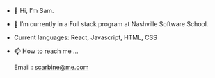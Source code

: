- 👋 Hi, I’m Sam.

- 🌱 I’m currently in a Full stack program at Nashville Software School.

- Current languages: React, Javascript, HTML, CSS
- 📫 How to reach me ...

  Email : scarbine@me.com

<!---
scarbine/scarbine is a ✨ special ✨ repository because its `README.md` (this file) appears on your GitHub profile.
You can click the Preview link to take a look at your changes.
--->
